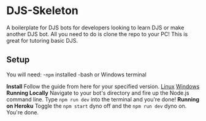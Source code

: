 # DJS-Skeleton
A boilerplate for DJS bots for developers looking to learn DJS or make another DJS bot. All you need to do is clone the repo to your PC!
This is great for tutoring basic DJS.

## Setup
You will need:
-`npm` installed
-bash or Windows terminal

**Install**
Follow the guide from here for your specified version.
[Linux](https://github.com/haydenwalker980/DJS-Skeleton/wiki/LinuxInstall)
[Windows](https://github.com/haydenwalker980/DJS-Skeleton/wiki/WinInstall)
**Running Locally**
Navigate to your bot's directory and  fire up the Node.js command line.
Type `npm run dev` into the terminal and you're done!
**Running on Heroku**
Toggle the `npm start` dyno off and the `npm run dev` dyno on. You're done.
